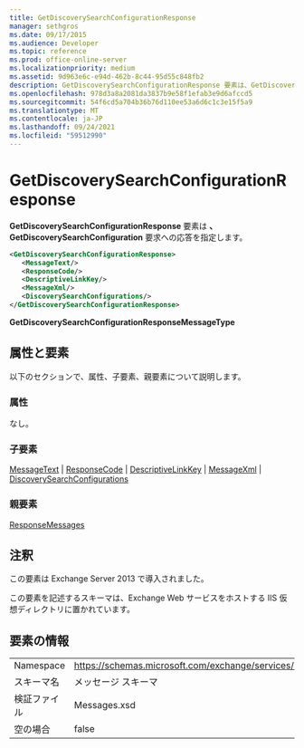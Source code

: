 ```yaml
---
title: GetDiscoverySearchConfigurationResponse
manager: sethgros
ms.date: 09/17/2015
ms.audience: Developer
ms.topic: reference
ms.prod: office-online-server
ms.localizationpriority: medium
ms.assetid: 9d963e6c-e94d-462b-8c44-95d55c848fb2
description: GetDiscoverySearchConfigurationResponse 要素は、GetDiscoverySearchConfiguration 要求への応答を指定します。
ms.openlocfilehash: 978d3a8a2081da3837b9e58f1efab3e9d6afccd5
ms.sourcegitcommit: 54f6cd5a704b36b76d110ee53a6d6c1c3e15f5a9
ms.translationtype: MT
ms.contentlocale: ja-JP
ms.lasthandoff: 09/24/2021
ms.locfileid: "59512990"
---
```

# <a name="getdiscoverysearchconfigurationresponse"></a>GetDiscoverySearchConfigurationResponse

**GetDiscoverySearchConfigurationResponse** 要素は **、GetDiscoverySearchConfiguration** 要求への応答を指定します。 
  
```XML
<GetDiscoverySearchConfigurationResponse>
   <MessageText/>
   <ResponseCode/>
   <DescriptiveLinkKey/>
   <MessageXml/>
   <DiscoverySearchConfigurations/>
</GetDiscoverySearchConfigurationResponse>
```

 **GetDiscoverySearchConfigurationResponseMessageType**
## <a name="attributes-and-elements"></a>属性と要素

以下のセクションで、属性、子要素、親要素について説明します。
  
### <a name="attributes"></a>属性

なし。
  
### <a name="child-elements"></a>子要素

[MessageText](messagetext.md)  | [ResponseCode](responsecode.md)  | [DescriptiveLinkKey](descriptivelinkkey.md)  | [MessageXml](messagexml.md)  | [DiscoverySearchConfigurations](discoverysearchconfigurations.md)
  
### <a name="parent-elements"></a>親要素

[ResponseMessages](responsemessages.md)
  
## <a name="remarks"></a>注釈

この要素は Exchange Server 2013 で導入されました。
  
この要素を記述するスキーマは、Exchange Web サービスをホストする IIS 仮想ディレクトリに置かれています。
  
## <a name="element-information"></a>要素の情報

|||
|:-----|:-----|
|Namespace  <br/> |https://schemas.microsoft.com/exchange/services/2006/messages  <br/> |
|スキーマ名  <br/> |メッセージ スキーマ  <br/> |
|検証ファイル  <br/> |Messages.xsd  <br/> |
|空の場合  <br/> |false  <br/> |
   


